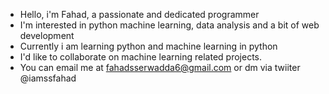 - Hello, i'm Fahad, a passionate and dedicated programmer
- I'm interested in python machine learning, data analysis and a bit of web development
- Currently i am  learning python and  machine learning in python
- I'd like to collaborate on machine learning related projects.
- You can email me at fahadsserwadda6@gmail.com or dm via twiiter @iamssfahad

<!---
iamssfahad/iamssfahad is a ✨ special ✨ repository because its `README.md` (this file) appears on your GitHub profile.
You can click the Preview link to take a look at your changes.
--->
